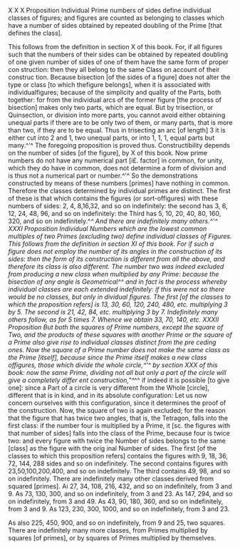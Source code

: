 X X X Proposition
Individual Prime numbers of sides define individual classes of figures;
and figures are counted as belonging to classes which have a number of sides obtained by repeated doubling of the Prime [that defines the class].


This follows from the definition in section X of this book. For, if all figures
such that the numbers of their sides can be obtained by repeated doubling of
one given number of sides of one of them have the same form of proper con­
struction: then they all belong to the same Class on account of their construc­
tion. Because bisection [of the sides of a figure] does not alter the type or class
[to which thefigure belongs], when it is associated with individualfigures; because
of the simplicity and quality of the Parts, both together: for from the individual
arcs of the former figure [the process of bisection] makes only two parts, which
are equal. But by trisection, or Quinsection, or division into more parts, you
cannot avoid either obtaining unequal parts if there are to be only two of them,
or many parts, that is more than two, if they are to be equal. Thus in trisecting
an arc [of length] 3 it is either cut into 2 and 1, two unequal parts, or into
1, 1, 1, equal parts but many.^‘^
The foregoing proposition is proved thus. Constructibility depends on the
number of sides [of the figure], by X of this book. Now prime numbers do not
have any numerical part [i£. factor] in common, for unity, which they do have
in common, does not determine a form of division and is thus not a numerical
part or number.^'^ So the demonstrations constructed by means of these numbers
[primes] have nothing in common. Therefore the classes determined by individual
primes are distinct. The first of these is that which contains the figures (or
sort-offigures) with these numbers of sides: 2, 4, 8,16,32, and so on indefinitely:
the second has 3, 6, 12, 24, 48, 96, and so on indefinitely: the Third has 5,
10, 20, 40, 80, 160, 320, and so on indefinitely.^*^ And there are indefinitely
many others.^'^
XXXI Proposition
Individual Numbers which are the lowest common multiples of two
Primes (excluding two) define individual classes of Figures.
This follows from the definition in section XI of this book. For if such a figure does not employ the number of its angles in the construction of its sides: then the form of its construction is different from all the above, and therefore
its class is also different. The number two was indeed excluded from producing
a new class when multiplied by any Prime: because the bisection of any angle
is Geometrical^^ and in fact is the process whereby individual classes are each
extended indefinitely: if this were not so there would be no classes, but only in­
dividual figures. The first [of the classes to which the proposition refers] is 13,
30, 60, 120, 240, 480, etc. multiplying 3 by 5. The second is 21, 42, 84, etc.
multiplying 3 by 7. Indefinitely many others follow, as for 5 times 7. Whence
we obtain 33, 70, 140, etc.
XXXII Proposition
But both the squares of Prime numbers, except the square of Two,
and the products of these squares with another Prime or the square
of a Prime also give rise to individual classes distinct from the pre­
ceding ones.
Now the square of a Prime number does not make the same class as the
Prime [itself], because since the Prime itself makes a new class offigures, those
which divide the whole circle,^'^ by section XXX of this book: now the same
Prime, dividing not all but only a part of the circle will give a completely differ­
ent construction,"^*^^ if indeed it is possible [to give one]: since a Part of a circle
is very different from the Whole [circle], different that is in kind, and in its
absolute configuration: Let us now concern ourselves with this configuration,
since it determines the proof of the construction.
Now, the square of two is again excluded; for the reason that the figure that
has twice two angles, that is, the Tetragon, falls into the first class: if the number
four is multiplied by a Prime, it [sc. the figures with that number of sides] falls
into the class of the Prime, because four is twice two: and every figure with
twice the Number of sides belongs to the same [class] as the figure with the orig­
inal Number of sides.
The first [of the classes to which this proposition refers] contains the figures
with 9, 18, 36, 72, 144, 288 sides and so on indefinitely.
The second contains figures with 23,50,100,200,400, and so on indefinitely.
The third contains 49, 98, and so on indefinitely.
There are indefinitely many other classes derived from squared [primes].
Ai 27, 34, 108, 216, 432, and so on indefinitely, from 3 and 9.
As 73, 130, 300, and so on indefinitely, from 3 and 23.
As 147, 294, and so on indefinitely, from 3 and 49.
As 43, 90, 180, 360, and so on indefinitely, from 3 and 9.
As 123, 230, 300, 1000, and so on indefinitely, from 3 and 23.

As also 225, 450, 900, and so on indefinitely, from 9 and 25, two squares.
There are indefinitely many more classes, from Primes multiplied by squares
[of primes], or by squares of Primes multiplied by themselves.

